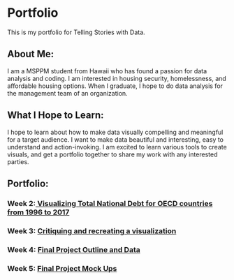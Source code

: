 # Portfolio
This is my portfolio for Telling Stories with Data.

## About Me:
I am a MSPPM student from Hawaii who has found a passion for data analysis and coding. I am interested in housing security, homelessness, and affordable housing options. When I graduate, I hope to do data analysis for the management team of an organization. 

## What I Hope to Learn:
I hope to learn about how to make data visually compelling and meaningful for a target audience. I want to make data beautiful and interesting, easy to understand and action-invoking. I am excited to learn various tools to create visuals, and get a portfolio together to share my work with any interested parties. 

## Portfolio:
### Week 2:<a href="https://rule37.github.io/Portfolio/VizAssignment1"> Visualizing Total National Debt for OECD countries from 1996 to 2017</a>

### Week 3: <a href = "VizAssignment2"> Critiquing and recreating a visualization </a>

### Week 4: <a href = "FinalProjectOutline"> Final Project Outline and Data </a>

### Week 5: <a href = "https://rule37.github.io/Portfolio/FinalPart2"> Final Project Mock Ups </a>
